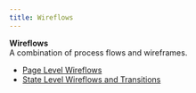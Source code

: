 ```yaml
---
title: Wireflows
---
```

**Wireflows**  
A combination of process flows and wireframes.  
*   [Page Level Wireflows](http://wireframes.linowski.ca/2009/02/page-level-wireflows/)  
*   [State Level Wireflows and Transitions](http://wireframes.linowski.ca/2009/02/state-level-wireflows-and-transitions/)  
